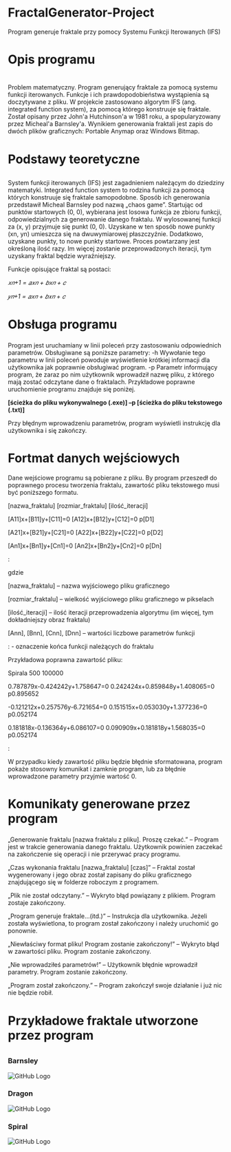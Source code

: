 # FractalGenerator-Project
Program generuje fraktale przy pomocy Systemu Funkcji Iterowanych (IFS)

# Opis programu <h1>
 
Problem matematyczny. Program generujący fraktale za pomocą systemu funkcji iterowanych. Funkcje i ich prawdopodobieństwa wystąpienia są doczytywane z pliku.
W projekcie zastosowano algorytm IFS (ang. integrated function system), za pomocą którego konstruuje się fraktale. Został opisany przez John'a Hutchinson'a w 1981 roku, a spopularyzowany przez Micheal'a Barnsley'a.
Wynikiem generowania fraktali jest zapis do dwóch plików graficznych: Portable Anymap oraz Windows Bitmap.
 
# Podstawy teoretyczne <h2>

System funkcji iterowanych (IFS) jest zagadnieniem należącym do dziedziny matematyki. Integrated function system to rodzina funkcji za pomocą których konstruuje się fraktale samopodobne. Sposób ich generowania przedstawił Micheal Barnsley pod nazwą „chaos game”. Startując od punktów startowych (0, 0), wybierana jest losowa funkcja ze zbioru funkcji, odpowiedzialnych za generowanie danego fraktalu. W wylosowanej funkcji za (x, y) przyjmuje się punkt (0, 0). Uzyskane w ten sposób nowe punkty (xn, yn) umieszcza się na dwuwymiarowej płaszczyźnie. Dodatkowo, uzyskane punkty, to nowe punkty startowe. Proces powtarzany jest określoną ilość razy. Im więcej zostanie przeprowadzonych iteracji, tym uzyskany fraktal będzie wyraźniejszy.

Funkcje opisujące fraktal są postaci:

*𝑥𝑛+1 = 𝑎𝑥𝑛 + 𝑏𝑥𝑛 + 𝑐*

*𝑦𝑛+1 = 𝑎𝑥𝑛 + 𝑏𝑥𝑛 + 𝑐* 

# Obsługa programu <h3>

Program jest uruchamiany w linii poleceń przy zastosowaniu odpowiednich parametrów. Obsługiwane są poniższe parametry: 
-h Wywołanie tego parametru w linii poleceń powoduje wyświetlenie krótkiej informacji dla użytkownika jak poprawnie obsługiwać program. 
-p Parametr informujący program, że zaraz po nim użytkownik wprowadził nazwę pliku, z którego mają zostać odczytane dane o fraktalach. 
Przykładowe poprawne uruchomienie programu znajduje się poniżej.

**[ścieżka do pliku wykonywalnego (.exe)] –p [ścieżka do pliku tekstowego (.txt)]**

Przy błędnym wprowadzeniu parametrów, program wyświetli instrukcję dla użytkownika i się zakończy.

# Fortmat danych wejściowych <h4>
 
Dane wejściowe programu są pobierane z pliku. By program przeszedł do poprawnego procesu tworzenia fraktalu, zawartość pliku tekstowego musi być poniższego formatu.

[nazwa_fraktalu] [rozmiar_fraktalu] [ilość_iteracji]

[A11]x+[B11]y+[C11]=0 [A12]x+[B12]y+[C12]=0 p[D1]

[A21]x+[B21]y+[C21]=0 [A22]x+[B22]y+[C22]=0 p[D2]

[An1]x+[Bn1]y+[Cn1]=0 [An2]x+[Bn2]y+[Cn2]=0 p[Dn]

: 

gdzie

[nazwa_fraktalu] – nazwa wyjściowego pliku graficznego

[rozmiar_fraktalu] – wielkość wyjściowego pliku graficznego w pikselach

[ilość_iteracji] – ilość iteracji przeprowadzenia algorytmu (im więcej, tym dokładniejszy obraz fraktalu)

[Ann], [Bnn], [Cnn], [Dnn] – wartości liczbowe parametrów funkcji

: - oznaczenie końca funkcji należących do fraktalu


Przykładowa poprawna zawartość pliku:

Spirala 500 100000

0.787879x-0.424242y+1.758647=0 0.242424x+0.859848y+1.408065=0 p0.895652

-0.121212x+0.257576y-6.721654=0 0.151515x+0.053030y+1.377236=0 p0.052174

0.181818x-0.136364y+6.086107=0 0.090909x+0.181818y+1.568035=0 p0.052174

: 

W przypadku kiedy zawartość pliku będzie błędnie sformatowana, program pokaże stosowny komunikat i zamknie program, lub za błędnie wprowadzone parametry przyjmie wartość 0.

# Komunikaty generowane przez program <h5>

„Generowanie fraktalu [nazwa fraktalu z pliku]. Proszę czekać.” – Program jest w trakcie generowania danego fraktalu. Użytkownik powinien zaczekać na zakończenie się operacji i nie przerywać pracy programu. 

„Czas wykonania fraktalu [nazwa_fraktalu] [czas]” – Fraktal został wygenerowany i jego obraz został zapisany do pliku graficznego znajdującego się w folderze roboczym z programem. 

„Plik nie został odczytany.” – Wykryto błąd powiązany z plikiem. Program zostaje zakończony. 

„Program generuje fraktale…(itd.)” – Instrukcja dla użytkownika. Jeżeli została wyświetlona, to program został zakończony i należy uruchomić go ponownie. 

„Niewłaściwy format pliku! Program zostanie zakończony!” – Wykryto błąd w zawartości pliku. Program zostanie zakończony. 

„Nie wprowadziłeś parametrów!” – Użytkownik błędnie wprowadził parametry. Program zostanie zakończony. 

„Program został zakończony.” – Program zakończył swoje działanie i już nic nie będzie robił. 

# Przykładowe fraktale utworzone przez program <h6>

### Barnsley

![GitHub Logo](/images/Barnsley.bmp)

### Dragon

![GitHub Logo](/images/Smok.bmp)

### Spiral

![GitHub Logo](/images/Spirala.bmp)
